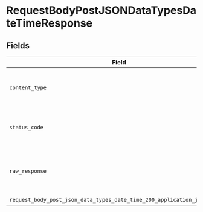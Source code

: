 # RequestBodyPostJSONDataTypesDateTimeResponse


## Fields

| Field                                                                                                                                                 | Type                                                                                                                                                  | Required                                                                                                                                              | Description                                                                                                                                           |
| ----------------------------------------------------------------------------------------------------------------------------------------------------- | ----------------------------------------------------------------------------------------------------------------------------------------------------- | ----------------------------------------------------------------------------------------------------------------------------------------------------- | ----------------------------------------------------------------------------------------------------------------------------------------------------- |
| `content_type`                                                                                                                                        | *str*                                                                                                                                                 | :heavy_check_mark:                                                                                                                                    | HTTP response content type for this operation                                                                                                         |
| `status_code`                                                                                                                                         | *int*                                                                                                                                                 | :heavy_check_mark:                                                                                                                                    | HTTP response status code for this operation                                                                                                          |
| `raw_response`                                                                                                                                        | [requests.Response](https://requests.readthedocs.io/en/latest/api/#requests.Response)                                                                 | :heavy_minus_sign:                                                                                                                                    | Raw HTTP response; suitable for custom response parsing                                                                                               |
| `request_body_post_json_data_types_date_time_200_application_json_object`                                                                             | [Optional[RequestBodyPostJSONDataTypesDateTime200ApplicationJSON]](../../models/operations/requestbodypostjsondatatypesdatetime200applicationjson.md) | :heavy_minus_sign:                                                                                                                                    | OK                                                                                                                                                    |